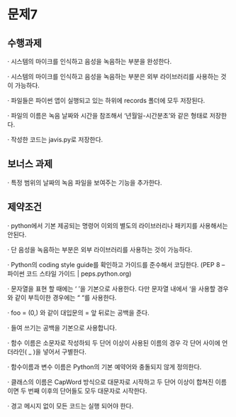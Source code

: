 # 문제7

## 수행과제

· 시스템의 마이크를 인식하고 음성을 녹음하는 부분을 완성한다.

· 시스템의 마이크를 인식하고 음성을 녹음하는 부분은 외부 라이브러리를 사용하는 것이 가능하다.

· 파일들은 파이썬 앱이 실행되고 있는 하위에 records 폴더에 모두 저장된다.

· 파일의 이름은 녹음 날짜와 시간을 참조해서 ‘년월일-시간분초’와 같은 형태로 저장한다.

· 작성한 코드는 javis.py로 저장한다.

## 보너스 과제

· 특정 범위의 날짜의 녹음 파일을 보여주는 기능을 추가한다.

## 제약조건

· python에서 기본 제공되는 명령어 이외의 별도의 라이브러리나 패키지를 사용해서는 안된다.

· 단 음성을 녹음하는 부분은 외부 라이브러리를 사용하는 것이 가능하다.

· Python의 coding style guide를 확인하고 가이드를 준수해서 코딩한다. (PEP 8 – 파이썬 코드 스타일 가이드 | peps.python.org)

· 문자열을 표현 할 때에는 ‘ ’을 기본으로 사용한다. 다만 문자열 내에서 ‘을 사용할 경우와 같이 부득이한 경우에는 “ “를 사용한다.

· foo = (0,) 와 같이 대입문의 = 앞 뒤로는 공백을 준다.

· 들여 쓰기는 공백을 기본으로 사용합니다.

· 함수 이름은 소문자로 작성하되 두 단어 이상이 사용된 이름의 경우 각 단어 사이에 언더라인( \_ )을 넣어서 구별한다.

· 함수이름과 변수 이름은 Python의 기본 예약어와 충돌되지 않게 정의한다.

· 클래스의 이름은 CapWord 방식으로 대문자로 시작하고 두 단어 이상이 합쳐진 이름이면 두 번째 이후의 단어들도 모두 대문자로 시작한다.

· 경고 메시지 없이 모든 코드는 실행 되어야 한다.
